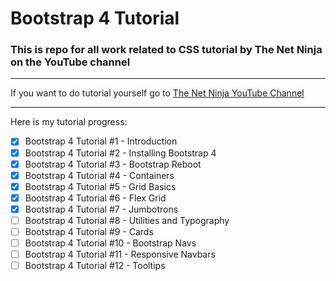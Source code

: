 # Bootstrap 4 Tutorial

### This is repo for all work related to CSS tutorial by The Net Ninja on the YouTube channel

---

If you want to do tutorial yourself go to [The Net Ninja YouTube Channel](https://www.youtube.com/playlist?list=PL4cUxeGkcC9jE_cGvLLC60C_PeF_24pvv "To the site")

---

Here is my tutorial progress:

* [x] Bootstrap 4 Tutorial #1 - Introduction
* [x] Bootstrap 4 Tutorial #2 - Installing Bootstrap 4
* [x] Bootstrap 4 Tutorial #3 - Bootstrap Reboot
* [x] Bootstrap 4 Tutorial #4 - Containers
* [x] Bootstrap 4 Tutorial #5 - Grid Basics
* [x] Bootstrap 4 Tutorial #6 - Flex Grid
* [x] Bootstrap 4 Tutorial #7 - Jumbotrons
* [ ] Bootstrap 4 Tutorial #8 - Utilities and Typography
* [ ] Bootstrap 4 Tutorial #9 - Cards
* [ ] Bootstrap 4 Tutorial #10 - Bootstrap Navs
* [ ] Bootstrap 4 Tutorial #11 - Responsive Navbars
* [ ] Bootstrap 4 Tutorial #12 - Tooltips 